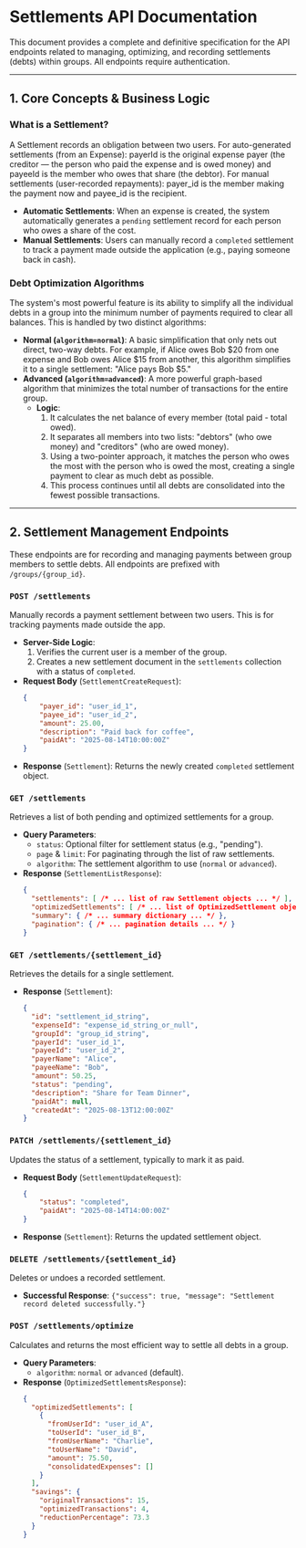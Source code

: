 # Settlements API Documentation

This document provides a complete and definitive specification for the API endpoints related to managing, optimizing, and recording settlements (debts) within groups. All endpoints require authentication.

---

## 1. Core Concepts & Business Logic

### **What is a Settlement?**

A Settlement records an obligation between two users. For auto-generated settlements (from an Expense): payerId is the original expense payer (the creditor — the person who paid the expense and is owed money) and payeeId is the member who owes that share (the debtor). For manual settlements (user-recorded repayments): payer_id is the member making the payment now and payee_id is the recipient.

* **Automatic Settlements**: When an expense is created, the system automatically generates a `pending` settlement record for each person who owes a share of the cost.
* **Manual Settlements**: Users can manually record a `completed` settlement to track a payment made outside the application (e.g., paying someone back in cash).

### **Debt Optimization Algorithms**

The system's most powerful feature is its ability to simplify all the individual debts in a group into the minimum number of payments required to clear all balances. This is handled by two distinct algorithms:

* **Normal (`algorithm=normal`)**: A basic simplification that only nets out direct, two-way debts. For example, if Alice owes Bob $20 from one expense and Bob owes Alice $15 from another, this algorithm simplifies it to a single settlement: "Alice pays Bob $5."
* **Advanced (`algorithm=advanced`)**: A more powerful graph-based algorithm that minimizes the total number of transactions for the      entire group. 
    * **Logic**:
        1.  It calculates the net balance of every member (total paid - total owed).
        2.  It separates all members into two lists: "debtors" (who owe money) and "creditors" (who are owed money).
        3.  Using a two-pointer approach, it matches the person who owes the most with the person who is owed the most, creating a single payment to clear as much debt as possible.
        4.  This process continues until all debts are consolidated into the fewest possible transactions.

---

## 2. Settlement Management Endpoints

These endpoints are for recording and managing payments between group members to settle debts. All endpoints are prefixed with `/groups/{group_id}`.

### **`POST /settlements`**

Manually records a payment settlement between two users. This is for tracking payments made outside the app.

* **Server-Side Logic**:
    1.  Verifies the current user is a member of the group.
    2.  Creates a new settlement document in the `settlements` collection with a status of `completed`.
* **Request Body** (`SettlementCreateRequest`):
    ```json
    {
        "payer_id": "user_id_1",
        "payee_id": "user_id_2",
        "amount": 25.00,
        "description": "Paid back for coffee",
        "paidAt": "2025-08-14T10:00:00Z"
    }
    ```
* **Response** (`Settlement`): Returns the newly created `completed` settlement object.

### **`GET /settlements`**

Retrieves a list of both pending and optimized settlements for a group.

* **Query Parameters**:
    * `status`: Optional filter for settlement status (e.g., "pending").
    * `page` & `limit`: For paginating through the list of raw settlements.
    * `algorithm`: The settlement algorithm to use (`normal` or `advanced`).
* **Response** (`SettlementListResponse`):
    ```json
    {
      "settlements": [ /* ... list of raw Settlement objects ... */ ],
      "optimizedSettlements": [ /* ... list of OptimizedSettlement objects ... */ ],
      "summary": { /* ... summary dictionary ... */ },
      "pagination": { /* ... pagination details ... */ }
    }
    ```

### **`GET /settlements/{settlement_id}`**

Retrieves the details for a single settlement.

* **Response** (`Settlement`):
    ```json
    {
      "id": "settlement_id_string",
      "expenseId": "expense_id_string_or_null",
      "groupId": "group_id_string",
      "payerId": "user_id_1",
      "payeeId": "user_id_2",
      "payerName": "Alice",
      "payeeName": "Bob",
      "amount": 50.25,
      "status": "pending",
      "description": "Share for Team Dinner",
      "paidAt": null,
      "createdAt": "2025-08-13T12:00:00Z"
    }
    ```

### **`PATCH /settlements/{settlement_id}`**

Updates the status of a settlement, typically to mark it as paid.

* **Request Body** (`SettlementUpdateRequest`):
    ```json
    {
        "status": "completed",
        "paidAt": "2025-08-14T14:00:00Z"
    }
    ```
* **Response** (`Settlement`): Returns the updated settlement object.

### **`DELETE /settlements/{settlement_id}`**

Deletes or undoes a recorded settlement.

* **Successful Response**: `{"success": true, "message": "Settlement record deleted successfully."}`

### **`POST /settlements/optimize`**

Calculates and returns the most efficient way to settle all debts in a group.

* **Query Parameters**:
    * `algorithm`: `normal` or `advanced` (default).
* **Response** (`OptimizedSettlementsResponse`):
    ```json
    {
      "optimizedSettlements": [
        {
          "fromUserId": "user_id_A",
          "toUserId": "user_id_B",
          "fromUserName": "Charlie",
          "toUserName": "David",
          "amount": 75.50,
          "consolidatedExpenses": []
        }
      ],
      "savings": {
        "originalTransactions": 15,
        "optimizedTransactions": 4,
        "reductionPercentage": 73.3
      }
    }
    